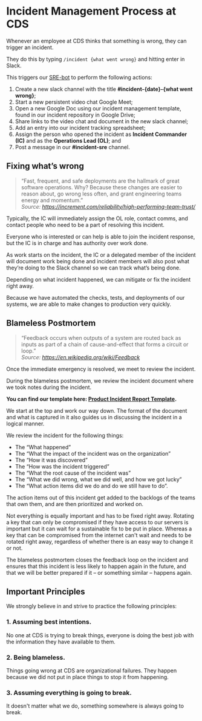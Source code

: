 # Incident Management Process at CDS

Whenever an employee at CDS thinks that something is wrong, they can trigger an incident.

They do this by typing `/incident {what went wrong}` and hitting enter in Slack.

This triggers our [SRE-bot](https://github.com/cds-snc/sre-bot) to perform the following actions:

1. Create a new slack channel with the title **#incident-{date}-{what went wrong}**;
1. Start a new persistent video chat Google Meet;
1. Open a new Google Doc using our incident management template, found in our incident repository in Google Drive;
1. Share links to the video chat and document in the new slack channel;
1. Add an entry into our incident tracking spreadsheet;
1. Assign the person who opened the incident as **Incident Commander (IC)** and as the **Operations Lead (OL)**; and
1. Post a message in our **#incident-sre** channel.

## Fixing what’s wrong

>“Fast, frequent, and safe deployments are the hallmark of great software operations. Why? Because these changes are easier to reason about, go wrong less often, and grant engineering teams energy and momentum.”  
*Source: https://increment.com/reliability/high-performing-team-trust/*

Typically, the IC will immediately assign the OL role, contact comms, and contact people who need to be a part of resolving this incident.

Everyone who is interested or can help is able to join the incident response, but the IC is in charge and has authority over work done.

As work starts on the incident, the IC or a delegated member of the incident will document work being done and incident members will also post what they’re doing to the Slack channel so we can track what’s being done.

Depending on what incident happened, we can mitigate or fix the incident right away.

Because we have automated the checks, tests, and deployments of our systems, we are able to make changes to production very quickly.

## Blameless Postmortem

> “Feedback occurs when outputs of a system are routed back as inputs as part of a chain of cause-and-effect that forms a circuit or loop.”  
*Source: https://en.wikipedia.org/wiki/Feedback*

Once the immediate emergency is resolved, we meet to review the incident.

During the blameless postmortem, we review the incident document where we took notes during the incident.

**You can find our template here: [Product Incident Report Template](product_incident_report_template.md).**

We start at the top and work our way down. The format of the document and what is captured in it also guides us in discussing the incident in a logical manner.

We review the incident for the following things:

- The “What happened”
- The “What the impact of the incident was on the organization”
- The “How it was discovered”
- The “How was the incident triggered”
- The “What the root cause of the incident was”
- The “What we did wrong, what we did well, and how we got lucky”
- The “What action items did we do and do we still have to do”.

The action items out of this incident get added to the backlogs of the teams that own them, and are then prioritized and worked on.

Not everything is equally important and has to be fixed right away. Rotating a key that can only be compromised if they have access to our servers is important but it can wait for a sustainable fix to be put in place. Whereas a key that can be compromised from the internet can't wait and needs to be rotated right away, regardless of whether there is an easy way to change it or not.

The blameless postmortem closes the feedback loop on the incident and ensures that this incident is less likely to happen again in the future, and that we will be better prepared if it – or something similar – happens again.

## Important Principles

We strongly believe in and strive to practice the following principles:

### 1. Assuming best intentions.

No one at CDS is trying to break things, everyone is doing the best job with the information they have available to them.

### 2. Being blameless.

Things going wrong at CDS are organizational failures.
They happen because we did not put in place things to stop it from happening.

### 3. Assuming everything is going to break.

It doesn't matter what we do, something somewhere is always going to break.
